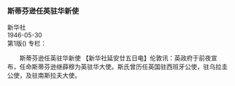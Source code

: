 ### 斯蒂芬逊任英驻华新使  
新华社  
1946-05-30  
第1版()
专栏：

　　斯蒂芬逊任英驻华新使
    【新华社延安廿五日电】伦敦讯：英政府于前夜宣布，任命斯蒂芬逊继薛穆为英驻华大使。斯氏曾历任英国驻西班牙公使，驻乌拉圭公使，及驻南斯拉夫大使。  
